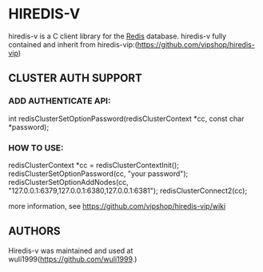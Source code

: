 
# HIREDIS-V

hiredis-v is a C client library for the [Redis](http://redis.io/) database.
hiredis-v fully contained and inherit from hiredis-vip:(https://github.com/vipshop/hiredis-vip)

## CLUSTER AUTH SUPPORT
### ADD AUTHENTICATE API:

int redisClusterSetOptionPassword(redisClusterContext *cc, const char *password);

### HOW TO USE:
redisClusterContext *cc = redisClusterContextInit();
redisClusterSetOptionPassword(cc, "your password");
redisClusterSetOptionAddNodes(cc, "127.0.0.1:6379,127.0.0.1:6380,127.0.0.1:6381");
redisClusterConnect2(cc);

more information, see https://github.com/vipshop/hiredis-vip/wiki
## AUTHORS

Hiredis-v was maintained and used at wuli1999(https://github.com/wuli1999.)
